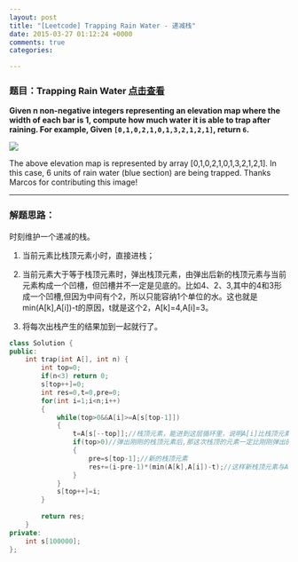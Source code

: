 ```yaml
---
layout: post
title: "[Leetcode] Trapping Rain Water - 递减栈"
date: 2015-03-27 01:12:24 +0000
comments: true
categories: 

---
```

### 题目：Trapping Rain Water [点击查看](https://leetcode.com/problems/trapping-rain-water/)
**Given n non-negative integers representing an elevation map where the width of each bar is 1, compute how much water it is able to trap after raining.
For example, 
Given `[0,1,0,2,1,0,1,3,2,1,2,1]`, return `6`.**

![](http://www.leetcode.com/wp-content/uploads/2012/08/rainwatertrap.png)

The above elevation map is represented by array [0,1,0,2,1,0,1,3,2,1,2,1]. In this case, 6 units of rain water (blue section) are being trapped. Thanks Marcos for contributing this image!

- - -

### 解题思路：
时刻维护一个递减的栈。

1. 当前元素比栈顶元素小时，直接进栈；
1. 当前元素大于等于栈顶元素时，弹出栈顶元素，由弹出后新的栈顶元素与当前元素构成一个凹槽，但凹槽并不一定是见底的。比如4、2、3,其中的4和3形成一个凹槽,但因为中间有个2，所以只能容纳1个单位的水。这也就是min(A[k],A[i])-t的原因，t就是这个2，A[k]=4,A[i]=3。

1. 将每次出栈产生的结果加到一起就行了。

``` c++
class Solution {
public:
    int trap(int A[], int n) {
        int top=0;
        if(n<3) return 0;
        s[top++]=0;
        int res=0,t=0,pre=0;
        for(int i=1;i<n;i++)
        {
            while(top>0&&A[i]>=A[s[top-1]])
            {
                t=A[s[--top]];//栈顶元素，能进到这层循环里，说明A[i]比栈顶元素要大
                if(top>0)//弹出刚刚的栈顶元素后,那这次栈顶的元素一定比刚刚弹出的那个大
                {
                    pre=s[top-1];//新的栈顶元素
                    res+=(i-pre-1)*(min(A[k],A[i])-t);//这样新栈顶元素与A[i]这间就形成了一个凹槽
                }
            }
            s[top++]=i;
        }
        
        return res;
    }
private:
    int s[100000];
};
```